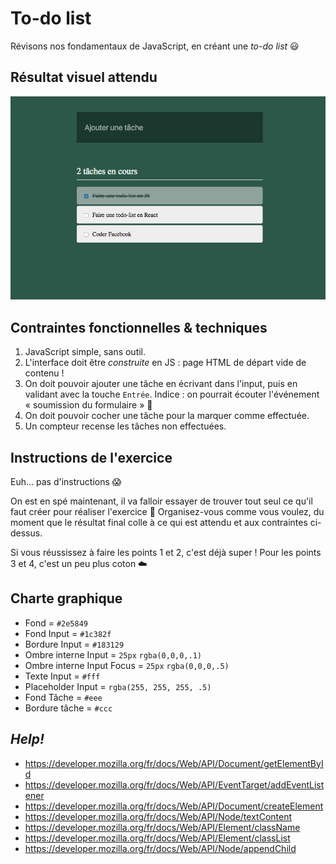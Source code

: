 # To-do list

Révisons nos fondamentaux de JavaScript, en créant une _to-do list_ :smiley:

## Résultat visuel attendu

![resultat](resultat.png)

## Contraintes fonctionnelles & techniques

1. JavaScript simple, sans outil.
2. L'interface doit être _construite_ en JS : page HTML de départ vide de contenu !
3. On doit pouvoir ajouter une tâche en écrivant dans l'input, puis en validant avec la touche `Entrée`. Indice : on pourrait écouter l'événement « soumission du formulaire » :thinking:
4. On doit pouvoir cocher une tâche pour la marquer comme effectuée.
5. Un compteur recense les tâches non effectuées.

## Instructions de l'exercice

Euh… pas d'instructions :scream:

On est en spé maintenant, il va falloir essayer de trouver tout seul ce qu'il faut créer pour réaliser l'exercice :muscle: Organisez-vous comme vous voulez, du moment que le résultat final colle à ce qui est attendu et aux contraintes ci-dessus.

Si vous réussissez à faire les points 1 et 2, c'est déjà super ! Pour les points 3 et 4, c'est un peu plus coton :cloud:

## Charte graphique

* Fond = `#2e5849`
* Fond Input = `#1c382f`
* Bordure Input = `#183129`
* Ombre interne Input = `25px` `rgba(0,0,0,.1)`
* Ombre interne Input Focus = `25px` `rgba(0,0,0,.5)`
* Texte Input = `#fff`
* Placeholder Input = `rgba(255, 255, 255, .5)`
* Fond Tâche = `#eee`
* Bordure tâche = `#ccc`

## _Help!_

* https://developer.mozilla.org/fr/docs/Web/API/Document/getElementById
* https://developer.mozilla.org/fr/docs/Web/API/EventTarget/addEventListener
* https://developer.mozilla.org/fr/docs/Web/API/Document/createElement
* https://developer.mozilla.org/fr/docs/Web/API/Node/textContent
* https://developer.mozilla.org/fr/docs/Web/API/Element/className
* https://developer.mozilla.org/fr/docs/Web/API/Element/classList
* https://developer.mozilla.org/fr/docs/Web/API/Node/appendChild
